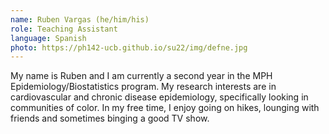```yaml
---
name: Ruben Vargas (he/him/his)
role: Teaching Assistant
language: Spanish
photo: https://ph142-ucb.github.io/su22/img/defne.jpg
---
```


My name is Ruben and I am currently a second year in the MPH Epidemiology/Biostatistics program. My research interests are in cardiovascular and chronic disease epidemiology, specifically looking in communities of color. In my free time, I enjoy going on hikes, lounging with friends and sometimes binging a good TV show. 